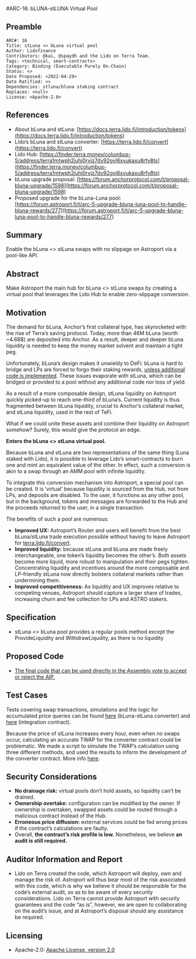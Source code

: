 #ARC-16: bLUNA-stLUNA Virtual Pool

## Preamble

```
ARC#: 16
Title: stLuna <> bLuna virtual pool
Author: Lidofinance
Contributors: @kai, @spaydh and the Lido on Terra Team.
Tags: <technical, smart-contracts>
Category: Binding (Executable Purely On-Chain)
Status: <>
Date Proposed: <2022-04-29>
Date Ratified: <>
Dependencies: stluna/bluna staking contract
Replaces: <null>
License: <Apache-2.0>

```

## References

- About bLuna and stLuna: [https://docs.terra.lido.fi/introduction/tokens](https://docs.terra.lido.fi/introduction/tokens)
- Lido’s bLuna and stLuna converter: [https://terra.lido.fi/convert](https://terra.lido.fi/convert)
- Lido Hub: [https://finder.terra.money/columbus-5/address/terra1mtwph2juhj0rvjz7dy92gvl6xvukaxu8rfv8ts](https://finder.terra.money/columbus-5/address/terra1mtwph2juhj0rvjz7dy92gvl6xvukaxu8rfv8ts)
- bLuna upgrade proposal: [https://forum.anchorprotocol.com/t/proposal-bluna-upgrade/1598](https://forum.anchorprotocol.com/t/proposal-bluna-upgrade/1598)
- Proposed upgrade for the bLuna-Luna pool: [https://forum.astroport.fi/t/arc-5-upgrade-bluna-luna-pool-to-handle-bluna-rewards/277](https://forum.astroport.fi/t/arc-5-upgrade-bluna-luna-pool-to-handle-bluna-rewards/277)

## Summary

Enable the bLuna <> stLuna swaps with no slippage on Astroport via a pool-like API.

## Abstract

Make Astroport the main hub for bLuna <> stLuna swaps by creating a virtual pool that leverages the Lido Hub to enable zero-slippage conversion.

## Motivation

The demand for bLuna, Anchor’s first collateral type, has skyrocketed with the rise of Terra’s saving protocol. Today, more than 46M bLuna (worth ~4.6B$) are deposited into Anchor. As a result, deeper and deeper bLuna liquidity is needed to keep the money market solvent and maintain a tight peg.

Unfortunately, bLuna’s design makes it unwieldy to DeFi: bLuna is hard to bridge and LPs are forced to forgo their staking rewards, [unless additional code is implemented](https://forum.astroport.fi/t/arc-5-upgrade-bluna-luna-pool-to-handle-bluna-rewards/277). These issues evaporate with stLuna, which can be bridged or provided to a pool without any additional code nor loss of yield.

As a result of a more composable design, stLuna liquidity on Astroport quickly picked-up to reach one-third of bLuna’s. Current liquidity is thus fragmented between bLuna liquidity, crucial to Anchor’s collateral market, and stLuna liquidity, used in the rest of TeFi. 

What if we could unite these assets and combine their liquidity on Astroport somehow? Surely, this would give the protocol an edge.

**Enters the bLuna <> stLuna virtual pool.** 

Because bLuna and stLuna are two representations of the same thing (Luna staked with Lido), it is possible to leverage Lido’s smart-contracts to burn one and mint an equivalent value of the other. In effect, such a conversion is akin to a swap through an AMM pool with infinite liquidity. 

To integrate this conversion mechanism into Astroport, a special pool can be created. It is ‘virtual’ because liquidity is sourced from the Hub, not from LPs, and deposits are disabled. To the user, it functions as any other pool, but in the background, tokens and messages are forwarded to the Hub and the proceeds returned to the user, in a single transaction.

The benefits of such a pool are numerous:

- **Improved UX:** Astroport’s Router and users will benefit from the best bLuna/stLuna trade execution possible without having to leave Astroport for [terra.lido.fi/convert](http://terra.lido.fi/convert).
- **Improved liquidity:** because stLuna and bLuna are made freely interchangeable, one token’s liquidity becomes the other’s. Both assets become more liquid, more robust to manipulation and their pegs tighten. Concentrating liquidity and incentives around the more composable and LP-friendly stLuna now directly bolsters collateral markets rather than undermining them.
- **Improved competitiveness:** As liquidity and UX improves relative to competing venues, Astroport should capture a larger share of trades, increasing churn and fee collection for LPs and ASTRO stakers.

## Specification

- stLuna <> bLuna pool provides a regular pools method except the ProvideLiquidity and
WithdrawLiqudity, as there is no liquidity

## Proposed Code

- [The final code that can be used directly in the Assembly vote to accept or reject the AIP.](https://github.com/lidofinance/lido-terra-stluna-bluna-converter-contract)

## Test Cases

Tests covering swap transactions, simulations and the logic for accumulated price queries can be found [here](https://github.com/lidofinance/lido-terra-stluna-bluna-converter-contract/blob/main/contracts/converter/src/testing/tests.rs) (bLuna-stLuna converter) and [here](https://github.com/lidofinance/lido-terra-integration-tests/blob/main/src/testcases/converter_pool.ts) (integration contract). 

Because the price of stLuna increases every hour, even when no swaps occur, calculating an accurate TWAP for the converter contract could be problematic. We made a script to simulate the TWAP’s calculation using three different methods, and used the results to inform the development of the converter contract. More info [here](https://github.com/lidofinance/lido-terra-stluna-bluna-converter-contract/tree/main/contracts/converter#twap).

## Security Considerations

- **No drainage risk:** virtual pools don’t hold assets, so liquidity can’t be drained.
- **Ownership overtake:** configuration can be modified by the owner. If ownership is overtaken, swapped assets could be routed through a malicious contract instead of the Hub.
- **Erroneous price diffusion:** external services could be fed wrong prices if the contract’s calculations are faulty.
- Overall, **the contract’s risk profile is low.** Nonetheless, we believe **an audit is still required.**

## Auditor Information and Report

- Lido on Terra created the code, which Astroport will deploy, own and manage the risk of. Astroport will thus bear most of the risk associated with this code, which is why we believe it should be responsible for the code’s external audit, so as to be aware of every security considerations. Lido on Terra cannot provide Astroport with security guarantees and the code “as is”, however, we are open to collaborating on the audit’s issue, and at Astroport’s disposal should any assistance be required.

## Licensing

- Apache-2.0: [Apache License, version 2.0](http://www.apache.org/licenses/LICENSE-2.0)
